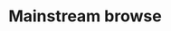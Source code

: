 ---
# This file is a template to document a new frontend template within the GOV.UK Publishing Design Guide website.
layout: frontend-template-documentation
sectionKey: Frontend templates

# Step 1: Duplicate and rename this file to the proposed frontend template you want to include in the Publishing Design Guide website.
# When duplicating and renaming this file use lowercase and replace any spaces with a dash (ie. -)

# Step 2: Set "eleventyExcludeFromCollections" to "false". This will ensure that the code snippet is commented out and a page will be display withinin the Publishing Design Guide.
eleventyExcludeFromCollections: false

# Step 3: Establish the relationship of this frontend template.
# The relationship between frontend templates will be demonstrated visually via levels on the left-hand navigation menu. For instance, "GitHub smart answers" is only revealed when the end-user selects "Smart answer" since "GitHub smart answers" a child template to the "Smart answer" frontend template.
eleventyNavigation:
  # If this frontend template is not associated with or a child to another frontend template, set the field below ("parent") to "Frontend templates"
  parent: Frontend templates

# Step 4: Input data points according to fields below to the best of your ability. Any fields without any data points will not be displayed on the website.

# Name of the frontend tempalte
# This is the name of the frontend template (ex. Homepage). It is required to display the title on the page, in the meta data, and in the left-hand navigation menu of the frontend templates page.
title: Mainstream browse

# Description of the frontend template
# This briefly describes what the frontend template is. It is required to display the description on the page, and in the <head> meta description.
description: Mainstream browse is a topic system that groups together content by popular topics on GOV.UK.

# Embedding the figma file of the frontend template
# This will display a Figma embed on the page.
# To add a Figma embed, copy only the URL within the embed snippet.
figmaLink: #Delete this comment before entering the Figma embed URL of the Figma representaiton of this frontend template.

# How the frontend template works
# Briefly descibe how this frontend template works. For instance, listing out what end-user can do on a page that uses this frontend template, as well as it's relation to other pages and its associated frontend templates on GOV.UK.
# You MUST wrap this in single quotation marks (ie. ' '), since markdown can be used to enter this information. To create a heading, use three hashes (ie. ###).
howItWorks:
  'There are two levels of mainstream browse pages:
    
    - [Level one](./level-one) - Topic (parent)
    
    - [Level two](./level-two) - Subtopic (child) 
  
  
    Mainstream browse topics are listed in the main menu and on the GOV.UK homepage under ‘Services and information’ heading.'

# Live examples of webpages that use this frontend template
# List out all the pages on GOV.UK that use this frontend template, by providing: (1) the title of the page, (2) the URL of the page, and (3) indicate whether the page is in Welsh in order for assistive technology to read out the page title correctly.
examples:
  # To add additional examples duplicate the the fields below (adhering to the formating) but increase the count by one integer.
  0:
    # Both title and link are REQUIRED in order for this information to render on the page.
    title: 'Driving and transport - Level one browse page'
    link: https://www.gov.uk/browse/driving
    welsh:
      # Options on whether the webpage using this frontend template is in Welsh:
        # true = The webpage is in Welsh
        # false = The webpage is not in Welsh, but rather in English
      false
  1:
    # Both title and link are REQUIRED in order for this information to render on the page.
    title: 'Vehicle, tax MOT and insurance - Curated level two browse page'
    link: https://www.gov.uk/browse/driving/vehicle-tax-mot-insurance
    welsh:
      # Options on whether the webpage using this frontend template is in Welsh:
        # true = The webpage is in Welsh
        # false = The webpage is not in Welsh, but rather in English
      false
  2:
    # Both title and link are REQUIRED in order for this information to render on the page.
    title: 'School admissions and transport to school - Alphabetical level two browse page'
    link: https://www.gov.uk/browse/education/school-admissions-transport
    welsh:
      # Options on whether the webpage using this frontend template is in Welsh:
        # true = The webpage is in Welsh
        # false = The webpage is not in Welsh, but rather in English
      false
    
# The Content Data (Production) URL this frontend template
# Filter the document type in content data and copy the URL in your browser's address bar.
contentDataLink: https://content-data.publishing.service.gov.uk/content?submitted=true&date_range=past-30-days&search_term=&document_type=mainstream_browse_page&organisation_id=all

# How is this frontend template built
# This will display all the underlying technologies that make-up this template.
contentSchema:
  # The GOV.UK [browser extension](https://github.com/alphagov/govuk-browser-extension) can help indentify the content schema for this frontend template.
  title: #Delete this comment before entering the name of the content schema.
  link: #Delete this comment before entering the developer docs URL of this content schema.

contentType:
  # The GOV.UK [browser extension](https://github.com/alphagov/govuk-browser-extension) can help indentify the content type (also known as document type) for this frontend template.
  title: #Delete this comment before entering the name of the content type (also known as document type).
  link: #Delete this comment before entering the developer docs URL of this content type/document type.

publishingApp:
  # The GOV.UK [browser extension](https://github.com/alphagov/govuk-browser-extension) can help indentify the publishing app associated with adding content to this frontend template.
  # Publishing app options:
    # collections publisher
    # contacts admin
    # content publisher
    # content tagger
    # local links manager
    # mainstream publisher
    # manuals publisher
    # maslow
    # service manual publisher
    # short url manager
    # special route publisher
    # specialist publisher
    # travel advice publisher
    # whitehall
  #Delete this comment before entering the name of the publishing app.

renderingApp:
  # The GOV.UK [browser extension](https://github.com/alphagov/govuk-browser-extension) can help indentify which rendering app is used to generate this frontend template.
  # Rendring app options:
    # collections
    # email alert frontend
    # feedback
    # finder frontend
    # frontend
    # government frontend
    # smart answers
    # static
  #Delete this comment before entering the name of the rendering app.

# Components that make-up this frontend template
# List out all the components that make-up this frontend template, by (1) providing the name of the component, (2) a link to the documentation for said component, (3) how is this component generated on the page and (4) the associated publishing input fields within the publishing app.
components:
  # To add additional components duplicate the the fields below (adhering to the formating) but increase the count by one integer.
  0:
    # The componentName is REQUIRED in order for this information to be displayed on the page.
    componentName:
      # You MUST wrap this in single quotation marks (ie. ' '), since markdown can be used to enter this information.
      #Delete this comment before entering the name of the component used within this pattern.
    componentURL: #If a URL is not entered in the  field above (componentName) then delete this comment before entering the URL of the documentation for said component.
    generated:
      # Options how said component is generated page:
        # auto = "Autogenerated in frontend template"
        # publisher = "Customized by publisher"
        # hardcode = "Hardcoded by developer"
      # Delete this comment before enter how this component is generated on the page.
    input:
      # You MUST wrap this in single quotation marks (ie. ' '), since markdown can be used to enter this information.
      #If this component can be generated by a publisher via a publihing app the delete this comment before entering that infomration.

# Evidence and insights for this frontend template
# List out all past documentation/supporting material with regards to or realted to this frontend template. It can include (1) past design documentation, (2) research findings, and (3) presentations.
insights:
  # To add additional insights duplicate the the fields below (adhering to the formating) but increase the count by one integer.
  0:
    # Both title and link are REQUIRED in order for this information to render on the page.
    date: July 2023
    description:
      # You MUST wrap this in single quotation marks (ie. ' '), since markdown can be used to enter this information. To create a heading, use three hashes (ie. ###).
      'Guidance on how to curate mainstream browse pages'
    title: 'How to curate mainstream browse pages'
    link: https://docs.google.com/presentation/d/1Kp69ojze0kbyIaE2rAyyMIB9hfOBiXNCwbQ37TxQyYQ/edit
    documentFormat: Google Slides
  1:
    # Both title and link are REQUIRED in order for this information to render on the page.
    date: August 15, 2022
    description:
      # You MUST wrap this in single quotation marks (ie. ' '), since markdown can be used to enter this information. To create a heading, use three hashes (ie. ###).
     'Findings after A/B test with introduction of accordion component to Mainstream browse page'
    title: 'GOV.UK Navigation mainstream browse follow-up A/B test'
    link: https://docs.google.com/presentation/d/1poSeFuf2KMR2gzMI3A2ePT2xWi7n6QXMf6cBo8aHiZ4/edit?usp=sharing
    documentFormat: Google Slides
  2:
    # Both title and link are REQUIRED in order for this information to render on the page.
    date: June 16, 2022
    description:
      # You MUST wrap this in single quotation marks (ie. ' '), since markdown can be used to enter this information. To create a heading, use three hashes (ie. ###).
      'This document sets out how the new topic pages will look and work, why we are replacing the current Mainstream Browse topic page, and what we plan to do in the future'
    title: 'GOV.UK Navigation mainstream browse A/B test'
    link: https://docs.google.com/presentation/d/1s1d4BYJZaZmt5J0CFORRmMTKPush88_yiT7_OR8WxHw/edit?usp=sharing
    documentFormat: Google Slides
  3:
    # Both title and link are REQUIRED in order for this information to render on the page.
    date: January 26, 2022
    description:
      # You MUST wrap this in single quotation marks (ie. ' '), since markdown can be used to enter this information. To create a heading, use three hashes (ie. ###).
      'Early-thinking overhaul design of Mainstream browse page replacing miller columns and merging Specialist topics into updated topic pages'
    title: 'Topic page design implementation'
    link: https://docs.google.com/document/d/1MbhUjXLMUvEvqRU_w5S7RD9_wVhB3LkcdfDIxnSOz4g/edit?usp=sharing
    documentFormat: Google Docs
  4:
    # Both title and link are REQUIRED in order for this information to render on the page.
    date: August 20, 2018
    description:
      # You MUST wrap this in single quotation marks (ie. ' '), since markdown can be used to enter this information. To create a heading, use three hashes (ie. ###).
      'Replacing Mainstream Browse taxonomy and replace with new site-wide taxonomy'
    title: What is Mainstream Browse
    link: https://docs.google.com/document/d/13IkO2ZnknFDiNTn-z9E4LwCbTTN1Dnw2xcfO3iU_v9E/edit#heading=h.yw8vk47ou0r5
    documentFormat: Google Docs
  5:
    # Both title and link are REQUIRED in order for this information to render on the page.
    date: August 9, 2018
    description:
      # You MUST wrap this in single quotation marks (ie. ' '), since markdown can be used to enter this information. To create a heading, use three hashes (ie. ###).
      'How the design sprint will run for Mainstream Browse pages'
    title: 'Mainstream Browse design sprint'
    link: https://docs.google.com/document/d/1aCUbrdqaCCF6mblDfddw1Wck_DmTsHADMYR-Ny-9Xw4/edit#heading=h.yo2pwekzv7t0
    documentFormat: Google Docs

# Existing issues with this frontend template
# List of all the issues that are associated with this frontend template, (1) containing the title used to describe the issue on GitHub, and (2) the link to the GitHub issue itself.
issues:
  # To add additional issues duplicate the the fields below (adhering to the formating) but increase the count by one integer.
  0:
    # Both title and link are REQUIRED in order to display this information on the page.
    title: #Delete this comment before entering the title of the GitHub issue.
    link: #Delete this comment before entering the URL of the corresponding GitHub issue.
---
